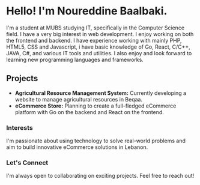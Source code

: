 # Hello! I'm Noureddine Baalbaki.
I'm a student at MUBS studying IT, specifically in the Computer Science field. I have a very big interest in web development. I enjoy working on both the frontend and backend. I have experience working with mainly PHP, HTML5, CSS and Javascript, i have basic knowledge of Go, React, C/C++, JAVA, C#, and various IT tools and utilities. I also enjoy and look forward to learning new programming languages and frameworks.

## Projects
- **Agricultural Resource Management System:** Currently developing a website to manage agricultural resources in Beqaa.
- **eCommerce Store:** Planning to create a full-fledged eCommerce platform with Go on the backend and React on the frontend.

### Interests
I'm passionate about using technology to solve real-world problems and aim to build innovative eCommerce solutions in Lebanon.

### Let's Connect
I'm always open to collaborating on exciting projects. Feel free to reach out!
